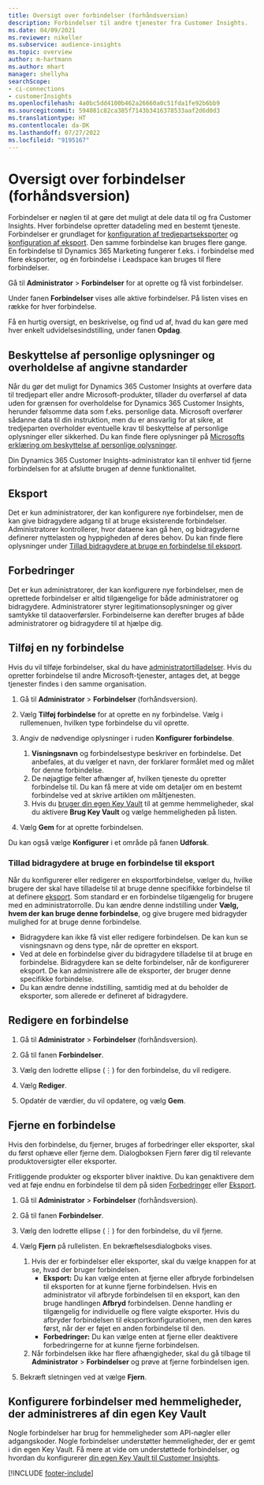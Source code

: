 ```yaml
---
title: Oversigt over forbindelser (forhåndsversion)
description: Forbindelser til andre tjenester fra Customer Insights.
ms.date: 04/09/2021
ms.reviewer: nikeller
ms.subservice: audience-insights
ms.topic: overview
author: m-hartmann
ms.author: mhart
manager: shellyha
searchScope:
- ci-connections
- customerInsights
ms.openlocfilehash: 4a0bc5dd4100b462a26660a0c51fda1fe92b6bb9
ms.sourcegitcommit: 594081c82ca385f7143b3416378533aaf2d6d0d3
ms.translationtype: HT
ms.contentlocale: da-DK
ms.lasthandoff: 07/27/2022
ms.locfileid: "9195167"
---
```

# <a name="connections-preview-overview"></a>Oversigt over forbindelser (forhåndsversion)

Forbindelser er nøglen til at gøre det muligt at dele data til og fra Customer Insights. Hver forbindelse opretter datadeling med en bestemt tjeneste. Forbindelser er grundlaget for [konfiguration af tredjepartseksporter](enrichment-hub.md) og [konfiguration af eksport](export-destinations.md). Den samme forbindelse kan bruges flere gange. En forbindelse til Dynamics 365 Marketing fungerer f.eks. i forbindelse med flere eksporter, og én forbindelse i Leadspace kan bruges til flere forbindelser.

Gå til **Administrator** > **Forbindelser** for at oprette og få vist forbindelser.

Under fanen **Forbindelser** vises alle aktive forbindelser. På listen vises en række for hver forbindelse.

Få en hurtig oversigt, en beskrivelse, og find ud af, hvad du kan gøre med hver enkelt udvidelsesindstilling, under fanen **Opdag**.

## <a name="data-privacy-and-compliance"></a>Beskyttelse af personlige oplysninger og overholdelse af angivne standarder

Når du gør det muligt for Dynamics 365 Customer Insights at overføre data til tredjepart eller andre Microsoft-produkter, tillader du overførsel af data uden for grænsen for overholdelse for Dynamics 365 Customer Insights, herunder følsomme data som f.eks. personlige data. Microsoft overfører sådanne data til din instruktion, men du er ansvarlig for at sikre, at tredjeparten overholder eventuelle krav til beskyttelse af personlige oplysninger eller sikkerhed. Du kan finde flere oplysninger på [Microsofts erklæring om beskyttelse af personlige oplysninger](https://go.microsoft.com/fwlink/?linkid=396732).

Din Dynamics 365 Customer Insights-administrator kan til enhver tid fjerne forbindelsen for at afslutte brugen af denne funktionalitet.

## <a name="exports"></a>Eksport

Det er kun administratorer, der kan konfigurere nye forbindelser, men de kan give bidragydere adgang til at bruge eksisterende forbindelser. Administratorer kontrollerer, hvor dataene kan gå hen, og bidragyderne definerer nyttelasten og hyppigheden af deres behov. Du kan finde flere oplysninger under [Tillad bidragydere at bruge en forbindelse til eksport](#allow-contributors-to-use-a-connection-for-exports).

## <a name="enrichments"></a>Forbedringer

Det er kun administratorer, der kan konfigurere nye forbindelser, men de oprettede forbindelser er altid tilgængelige for både administratorer og bidragydere. Administratorer styrer legitimationsoplysninger og giver samtykke til dataoverførsler. Forbindelserne kan derefter bruges af både administratorer og bidragydere til at hjælpe dig.

## <a name="add-a-new-connection"></a>Tilføj en ny forbindelse

Hvis du vil tilføje forbindelser, skal du have [administratortilladelser](permissions.md). Hvis du opretter forbindelse til andre Microsoft-tjenester, antages det, at begge tjenester findes i den samme organisation.

1. Gå til **Administrator** > **Forbindelser** (forhåndsversion).

1. Vælg **Tilføj forbindelse** for at oprette en ny forbindelse. Vælg i rullemenuen, hvilken type forbindelse du vil oprette.

1. Angiv de nødvendige oplysninger i ruden **Konfigurer forbindelse**.
   1. **Visningsnavn** og forbindelsestype beskriver en forbindelse. Det anbefales, at du vælger et navn, der forklarer formålet med og målet for denne forbindelse.
   1. De nøjagtige felter afhænger af, hvilken tjeneste du opretter forbindelse til. Du kan få mere at vide om detaljer om en bestemt forbindelse ved at skrive artiklen om måltjenesten.
   1. Hvis du [bruger din egen Key Vault](use-azure-key-vault.md) til at gemme hemmeligheder, skal du aktivere **Brug Key Vault** og vælge hemmeligheden på listen.

1. Vælg **Gem** for at oprette forbindelsen.

Du kan også vælge **Konfigurer** i et område på fanen **Udforsk**.

### <a name="allow-contributors-to-use-a-connection-for-exports"></a>Tillad bidragydere at bruge en forbindelse til eksport

Når du konfigurerer eller redigerer en eksportforbindelse, vælger du, hvilke brugere der skal have tilladelse til at bruge denne specifikke forbindelse til at definere [eksport](export-destinations.md). Som standard er en forbindelse tilgængelig for brugere med en administratorrolle. Du kan ændre denne indstilling under **Vælg, hvem der kan bruge denne forbindelse**, og give brugere med bidragyder mulighed for at bruge denne forbindelse.

- Bidragydere kan ikke få vist eller redigere forbindelsen. De kan kun se visningsnavn og dens type, når de opretter en eksport.
- Ved at dele en forbindelse giver du bidragydere tilladelse til at bruge en forbindelse. Bidragydere kan se delte forbindelser, når de konfigurerer eksport. De kan administrere alle de eksporter, der bruger denne specifikke forbindelse.
- Du kan ændre denne indstilling, samtidig med at du beholder de eksporter, som allerede er defineret af bidragydere.

## <a name="edit-a-connection"></a>Redigere en forbindelse

1. Gå til **Administrator** > **Forbindelser** (forhåndsversion).

1. Gå til fanen **Forbindelser**.

1. Vælg den lodrette ellipse (&vellip;) for den forbindelse, du vil redigere.

1. Vælg **Rediger**.

1. Opdatér de værdier, du vil opdatere, og vælg **Gem**.

## <a name="remove-a-connection"></a>Fjerne en forbindelse

Hvis den forbindelse, du fjerner, bruges af forbedringer eller eksporter, skal du først ophæve eller fjerne dem. Dialogboksen Fjern fører dig til relevante produktoversigter eller eksporter.

Fritliggende produkter og eksporter bliver inaktive. Du kan genaktivere dem ved at føje endnu en forbindelse til dem på siden [Forbedringer](enrichment-hub.md) eller [Eksport](export-destinations.md).

1. Gå til **Administrator** > **Forbindelser** (forhåndsversion).

1. Gå til fanen **Forbindelser**.

1. Vælg den lodrette ellipse (&vellip;) for den forbindelse, du vil fjerne.

1. Vælg **Fjern** på rullelisten. En bekræftelsesdialogboks vises.

   1. Hvis der er forbindelser eller eksporter, skal du vælge knappen for at se, hvad der bruger forbindelsen.
      - **Eksport:** Du kan vælge enten at fjerne eller afbryde forbindelsen til eksporten for at kunne fjerne forbindelsen. Hvis en administrator vil afbryde forbindelsen til en eksport, kan den bruge handlingen **Afbryd** forbindelsen. Denne handling er tilgængelig for individuelle og flere valgte eksporter. Hvis du afbryder forbindelsen til eksportkonfigurationen, men den køres først, når der er føjet en anden forbindelse til den.
      - **Forbedringer:** Du kan vælge enten at fjerne eller deaktivere forbedringerne for at kunne fjerne forbindelsen.
   1. Når forbindelsen ikke har flere afhængigheder, skal du gå tilbage til **Administrator** > **Forbindelser** og prøve at fjerne forbindelsen igen.

1. Bekræft sletningen ved at vælge **Fjern**.

## <a name="set-up-connections-with-secrets-managed-by-your-own-key-vault"></a>Konfigurere forbindelser med hemmeligheder, der administreres af din egen Key Vault

Nogle forbindelser har brug for hemmeligheder som API-nøgler eller adgangskoder. Nogle forbindelser understøtter hemmeligheder, der er gemt i din egen Key Vault. Få mere at vide om understøttede forbindelser, og hvordan du konfigurerer [din egen Key Vault til Customer Insights](use-azure-key-vault.md).

[!INCLUDE [footer-include](includes/footer-banner.md)]
